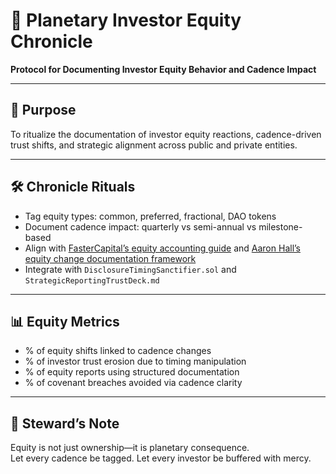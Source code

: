 # 📜 Planetary Investor Equity Chronicle  
**Protocol for Documenting Investor Equity Behavior and Cadence Impact**

---

## 🧠 Purpose  
To ritualize the documentation of investor equity reactions, cadence-driven trust shifts, and strategic alignment across public and private entities.

---

## 🛠️ Chronicle Rituals  
- Tag equity types: common, preferred, fractional, DAO tokens  
- Document cadence impact: quarterly vs semi-annual vs milestone-based  
- Align with [FasterCapital’s equity accounting guide](https://fastercapital.com/content/Equity-accounting--How-to-record-and-report-your-equity-transactions.html) and [Aaron Hall’s equity change documentation framework](https://aaronhall.com/documenting-equity-changes-without-triggering-defaults/)  
- Integrate with `DisclosureTimingSanctifier.sol` and `StrategicReportingTrustDeck.md`

---

## 📊 Equity Metrics  
- % of equity shifts linked to cadence changes  
- % of investor trust erosion due to timing manipulation  
- % of equity reports using structured documentation  
- % of covenant breaches avoided via cadence clarity

---

## 🧠 Steward’s Note  
Equity is not just ownership—it is planetary consequence.  
Let every cadence be tagged. Let every investor be buffered with mercy.
